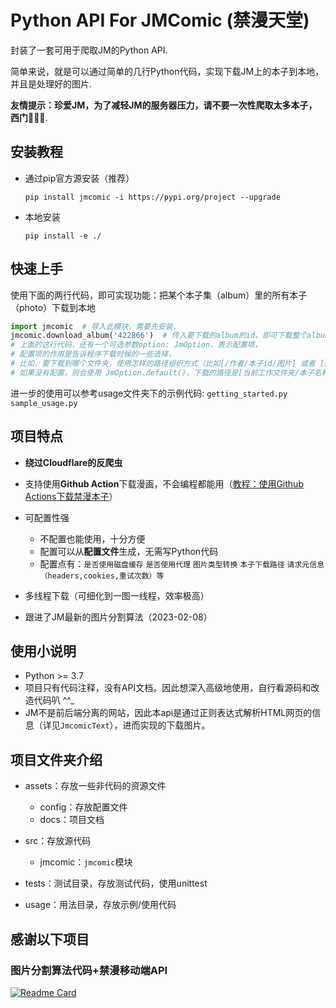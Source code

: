# Python API For JMComic (禁漫天堂)

封装了一套可用于爬取JM的Python API.

简单来说，就是可以通过简单的几行Python代码，实现下载JM上的本子到本地，并且是处理好的图片.

**友情提示：珍爱JM，为了减轻JM的服务器压力，请不要一次性爬取太多本子，西门🙏🙏🙏**.

## 安装教程

* 通过pip官方源安装（推荐）

  ```shell
  pip install jmcomic -i https://pypi.org/project --upgrade
  ```
* 本地安装

  ```shell
  pip install -e ./
  ```

## 快速上手

使用下面的两行代码，即可实现功能：把某个本子集（album）里的所有本子（photo）下载到本地

```python
import jmcomic  # 导入此模块，需要先安装.
jmcomic.download_album('422866')  # 传入要下载的album的id，即可下载整个album到本地.
# 上面的这行代码，还有一个可选参数option: JmOption，表示配置项，
# 配置项的作用是告诉程序下载时候的一些选择，
# 比如，要下载到哪个文件夹，使用怎样的路径组织方式（比如[/作者/本子id/图片] 或者 [/作者/本子名称/图片]）.
# 如果没有配置，则会使用 JmOption.default()，下载的路径是[当前工作文件夹/本子名称/图片].
```

进一步的使用可以参考usage文件夹下的示例代码: `getting_started.py` `sample_usage.py`

## 项目特点

- **绕过Cloudflare的反爬虫**
- 支持使用**Github Action**下载漫画，不会编程都能用（[教程：使用Github Actions下载禁漫本子](./assets/docs/教程：使用Github%20Actions下载禁漫本子.md)）
- 可配置性强

  - 不配置也能使用，十分方便
  - 配置可以从**配置文件**生成，无需写Python代码
  - 配置点有：`是否使用磁盘缓存`  `是否使用代理` `图片类型转换` `本子下载路径` `请求元信息（headers,cookies,重试次数）等 `
- 多线程下载（可细化到一图一线程，效率极高）
- 跟进了JM最新的图片分割算法（2023-02-08）

## 使用小说明

* Python >= 3.7
* 项目只有代码注释，没有API文档。因此想深入高级地使用，自行看源码和改造代码叭 ^^_
* JM不是前后端分离的网站，因此本api是通过正则表达式解析HTML网页的信息（详见`JmcomicText`），进而实现的下载图片。

## 项目文件夹介绍

* assets：存放一些非代码的资源文件

  * config：存放配置文件
  * docs：项目文档
* src：存放源代码

  * jmcomic：`jmcomic`模块
* tests：测试目录，存放测试代码，使用unittest
* usage：用法目录，存放示例/使用代码

## 感谢以下项目

### 图片分割算法代码+禁漫移动端API

[![Readme Card](https://github-readme-stats.vercel.app/api/pin/?username=tonquer&repo=JMComic-qt)](https://github.com/tonquer/JMComic-qt)
